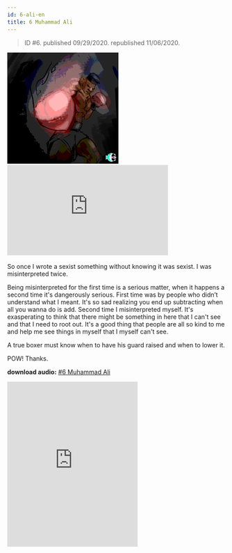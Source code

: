 ```yaml
---
id: 6-ali-en
title: 6 Muhammad Ali
---
```


> ID #6. published 09/29/2020. republished 11/06/2020.

![img](../../static/img/BC-06-ali-desenho.jpg) <iframe width="370" height="208" src="https://www.youtube.com/embed/YucxkRQ9tws" frameborder="0" allow="accelerometer; autoplay; clipboard-write; encrypted-media; gyroscope; picture-in-picture" allowfullscreen></iframe>

So once I wrote a sexist something without knowing it was sexist. I was misinterpreted twice.

Being misinterpreted for the first time is a serious matter, when it happens a second time it's dangerously serious. First time was by people who didn’t understand what I meant. It's so sad realizing you end up subtracting when all you wanna do is add. Second time I misinterpreted myself. It's exasperating to think that there might be something in here that I can't see and that I need to root out. It's a good thing that people are all so kind to me and help me see things in myself that I myself can't see.

A true boxer must know when to have his guard raised and when to lower it.

POW! Thanks.

**download audio:** <a href="/audio/BC-06-ali-audio-remix-en.mp4" target="_blank">#6 Muhammad Ali</a>

<iframe src="https://open.spotify.com/embed/track/3LyeB5mKdybZ7zjgjH9fcz" width="300" height="380" frameborder="0" allowtransparency="true" allow="encrypted-media"></iframe>